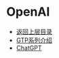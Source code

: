 # OpenAI

* [返回上层目录](../industry-application.md)
* [GTP系列介绍](gpt-series-introduction/gpt-series-introduction.md)
* [ChatGPT](ChatGPT/ChatGPT.md)


